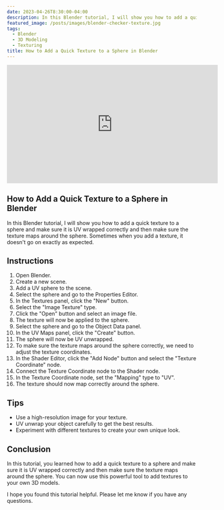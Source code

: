 ```yaml
---
date: 2023-04-26T8:30:00-04:00
description: In this Blender tutorial, I will show you how to add a quick texture to a sphere and make sure it is UV wrapped correctly and then make sure the texture maps around the sphere. Sometimes when you add a texture, it doesn't go on exactly as expected.
featured_image: /posts/images/blender-checker-texture.jpg
tags:
  - Blender
  - 3D Modeling
  - Texturing
title: How to Add a Quick Texture to a Sphere in Blender
---
```


<div class="iframe-16-9-container">
<iframe class="youTubeIframe" width="560" height="315" src="https://www.youtube.com/embed/gv8tQS9bSb8?rel=0" title="YouTube video player" frameborder="0" allow="accelerometer; autoplay; clipboard-write; encrypted-media; gyroscope; picture-in-picture; web-share" allowfullscreen></iframe>
</div>

## How to Add a Quick Texture to a Sphere in Blender

In this Blender tutorial, I will show you how to add a quick texture to a sphere and make sure it is UV wrapped correctly and then make sure the texture maps around the sphere. Sometimes when you add a texture, it doesn't go on exactly as expected.

## Instructions

1. Open Blender.
2. Create a new scene.
3. Add a UV sphere to the scene.
4. Select the sphere and go to the Properties Editor.
5. In the Textures panel, click the "New" button.
6. Select the "Image Texture" type.
7. Click the "Open" button and select an image file.
8. The texture will now be applied to the sphere.
9. Select the sphere and go to the Object Data panel.
10. In the UV Maps panel, click the "Create" button.
11. The sphere will now be UV unwrapped.
12. To make sure the texture maps around the sphere correctly, we need to adjust the texture coordinates.
13. In the Shader Editor, click the "Add Node" button and select the "Texture Coordinate" node.
14. Connect the Texture Coordinate node to the Shader node.
15. In the Texture Coordinate node, set the "Mapping" type to "UV".
16. The texture should now map correctly around the sphere.

## Tips

- Use a high-resolution image for your texture.
- UV unwrap your object carefully to get the best results.
- Experiment with different textures to create your own unique look.

## Conclusion

In this tutorial, you learned how to add a quick texture to a sphere and make sure it is UV wrapped correctly and then make sure the texture maps around the sphere. You can now use this powerful tool to add textures to your own 3D models.

I hope you found this tutorial helpful. Please let me know if you have any questions.

